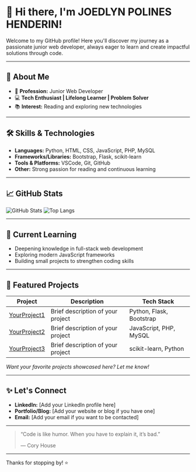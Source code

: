# 👋 Hi there, I'm JOEDLYN POLINES HENDERIN!

Welcome to my GitHub profile! Here you'll discover my journey as a passionate junior web developer, always eager to learn and create impactful solutions through code.

---

## 🚀 About Me

- 🌟 **Profession:** Junior Web Developer
- 💻 **Tech Enthusiast | Lifelong Learner | Problem Solver**
- 📚 **Interest:** Reading and exploring new technologies

---

## 🛠️ Skills & Technologies

- **Languages:** Python, HTML, CSS, JavaScript, PHP, MySQL
- **Frameworks/Libraries:** Bootstrap, Flask, scikit-learn
- **Tools & Platforms:** VSCode, Git, GitHub
- **Other:** Strong passion for reading and continuous learning

---

## 📈 GitHub Stats

![GitHub Stats](https://github-readme-stats.vercel.app/api?username=jaipolinderin123&show_icons=true&theme=radical)
![Top Langs](https://github-readme-stats.vercel.app/api/top-langs/?username=jaipolinderin123&layout=compact&theme=radical)

---

## 🌱 Current Learning

- Deepening knowledge in full-stack web development
- Exploring modern JavaScript frameworks
- Building small projects to strengthen coding skills

---

## 📂 Featured Projects

| Project | Description | Tech Stack |
|---------|-------------|------------|
| [YourProject1](#) | Brief description of your project | Python, Flask, Bootstrap |
| [YourProject2](#) | Brief description of your project | JavaScript, PHP, MySQL |
| [YourProject3](#) | Brief description of your project | scikit-learn, Python |

*Want your favorite projects showcased here? Let me know!*

---

## ✨ Let's Connect

- **LinkedIn:** [Add your LinkedIn profile here]
- **Portfolio/Blog:** [Add your website or blog if you have one]
- **Email:** [Add your email if you want to be contacted]

---

> “Code is like humor. When you have to explain it, it’s bad.”
>
> — Cory House

---

Thanks for stopping by! ⭐️
